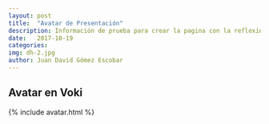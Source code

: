 ```yaml
---
layout: post
title:  "Avatar de Presentación"
description: Información de prueba para crear la pagina con la reflexion de la tematica
date:   2017-10-19
categories: 
img: dh-2.jpg
author: Juan David Gómez Escobar
---
```


## Avatar en Voki

{% include avatar.html %}